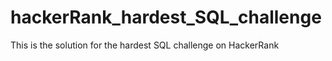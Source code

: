 # hackerRank_hardest_SQL_challenge
This is the solution for the hardest SQL challenge on HackerRank

